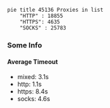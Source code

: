 
```mermaid
pie title 45136 Proxies in list
    "HTTP" : 18855
    "HTTPS": 4635
    "SOCKS" : 25783
```

### Some Info
#### Average Timeout

- mixed: 3.1s
- http: 1.1s
- https: 8.4s
- socks: 4.6s